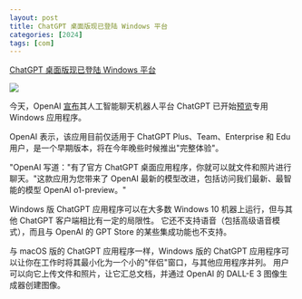 ```yaml
---
layout: post
title: ChatGPT 桌面版现已登陆 Windows 平台
categories: [2024]
tags: [com]
---
```

[ChatGPT 桌面版现已登陆 Windows 平台](https://www.cnbeta.com.tw/articles/tech/1449597.htm)

![](https://pic.superbed.cc/item/67120ccbfa9f77b4dc14365c.jpg)

<!--more-->

今天，OpenAI [宣布](https://x.com/OpenAI/status/1846957067204166113)其人工智能聊天机器人平台 ChatGPT 已开始[预览](https://apps.microsoft.com/detail/9nt1r1c2hh7j?rtc=1&hl=en-us&gl=US)专用 Windows 应用程序。

OpenAI 表示，该应用目前仅适用于 ChatGPT Plus、Team、Enterprise 和 Edu 用户，是一个早期版本，将在今年晚些时候推出"完整体验"。

"OpenAI 写道："有了官方 ChatGPT 桌面应用程序，你就可以就文件和照片进行聊天。"这款应用为您带来了 OpenAI 最新的模型改进，包括访问我们最新、最智能的模型 OpenAI o1-preview。"

Windows 版 ChatGPT 应用程序可以在大多数 Windows 10 机器上运行，但与其他 ChatGPT 客户端相比有一定的局限性。 它还不支持语音（包括高级语音模式），而且与 OpenAI 的 GPT Store 的某些集成功能也不支持。

与 macOS 版的 ChatGPT 应用程序一样，Windows 版的 ChatGPT 应用程序可以让你在工作时将其最小化为一个小的"伴侣"窗口，与其他应用程序并列。 用户可以向它上传文件和照片，让它汇总文档，并通过 OpenAI 的 DALL-E 3 图像生成器创建图像。

